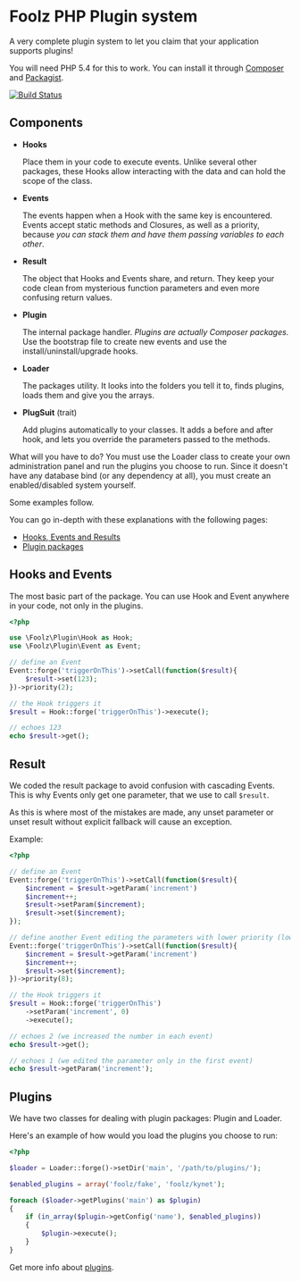 Foolz PHP Plugin system
=======================

A very complete plugin system to let you claim that your application supports plugins!

You will need PHP 5.4 for this to work. You can install it through [Composer](http://getcomposer.org/) and [Packagist](https://packagist.org/packages/foolz/plugin).

[![Build Status](https://secure.travis-ci.org/FoolRulez/Plugin.png)](http://travis-ci.org/FoolRulez/Plugin)

## Components

* __Hooks__

	Place them in your code to execute events. Unlike several other packages, these Hooks allow interacting with the data and can hold the scope of the class.
* __Events__

	The events happen when a Hook with the same key is encountered. Events accept static methods and Closures, as well as a priority, because _you can stack them and have them passing variables to each other_.
* __Result__

	The object that Hooks and Events share, and return. They keep your code clean from mysterious function parameters and even more confusing return values.
* __Plugin__

	The internal package handler. _Plugins are actually Composer packages._ Use the bootstrap file to create new events and use the install/uninstall/upgrade hooks.

* __Loader__

	The packages utility. It looks into the folders you tell it to, finds plugins, loads them and give you the arrays.

* __PlugSuit__ (trait)

	Add plugins automatically to your classes. It adds a before and after hook, and lets you override the parameters passed to the methods.

What will you have to do? You must use the Loader class to create your own administration panel and run the plugins you choose to run. Since it doesn't have any database bind (or any dependency at all), you must create an enabled/disabled system yourself.

Some examples follow.

You can go in-depth with these explanations with the following pages:

* [Hooks, Events and Results](hooks_events_results.md)
* [Plugin packages](plugin_packages.md)

## Hooks and Events

The most basic part of the package. You can use Hook and Event anywhere in your code, not only in the plugins.

```php
<?php

use \Foolz\Plugin\Hook as Hook;
use \Foolz\Plugin\Event as Event;

// define an Event
Event::forge('triggerOnThis')->setCall(function($result){
	$result->set(123);
})->priority(2);

// the Hook triggers it
$result = Hook::forge('triggerOnThis')->execute();

// echoes 123
echo $result->get();
```

## Result

We coded the result package to avoid confusion with cascading Events. This is why Events only get one parameter, that we use to call `$result`.

As this is where most of the mistakes are made, any unset parameter or unset result without explicit fallback will cause an exception.

Example:
```php
<?php

// define an Event
Event::forge('triggerOnThis')->setCall(function($result){
	$increment = $result->getParam('increment')
	$increment++;
	$result->setParam($increment);
	$result->set($increment);
});

// define another Event editing the parameters with lower priority (lower number is higher priority, default is 5)
Event::forge('triggerOnThis')->setCall(function($result){
	$increment = $result->getParam('increment')
	$increment++;
	$result->set($increment);
})->priority(8);

// the Hook triggers it
$result = Hook::forge('triggerOnThis')
	->setParam('increment', 0)
	->execute();

// echoes 2 (we increased the number in each event)
echo $result->get();

// echoes 1 (we edited the parameter only in the first event)
echo $result->getParam('increment');
```

## Plugins

We have two classes for dealing with plugin packages: Plugin and Loader.

Here's an example of how would you load the plugins you choose to run:

```php
<?php

$loader = Loader::forge()->setDir('main', '/path/to/plugins/');

$enabled_plugins = array('foolz/fake', 'foolz/kynet');

foreach ($loader->getPlugins('main') as $plugin)
{
	if (in_array($plugin->getConfig('name'), $enabled_plugins))
	{
		$plugin->execute();
	}
}
```

Get more info about [plugins](plugin_packages.md).
